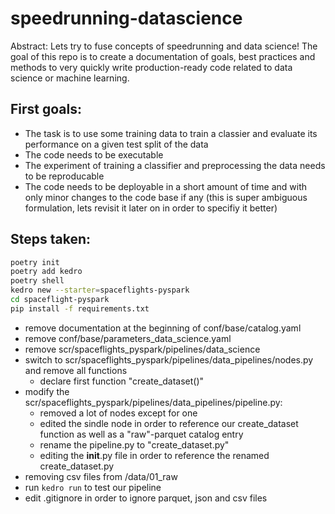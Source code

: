 # speedrunning-datascience

Abstract: Lets try to fuse concepts of speedrunning and data science!
The goal of this repo is to create a documentation of goals, best practices and methods to very quickly write production-ready code related to data science or machine learning.

## First goals:

* The task is to use some training data to train a classier and evaluate its performance on a given test split of the data
* The code needs to be executable
* The experiment of training a classifier and preprocessing the data needs to be reproducable
* The code needs to be deployable in a short amount of time and with only minor changes to the code base if any (this is super ambiguous formulation, lets revisit it later on in order to specifiy it better)

## Steps taken:

```bash
poetry init
poetry add kedro
poetry shell
kedro new --starter=spaceflights-pyspark
cd spaceflight-pyspark
pip install -f requirements.txt
```

* remove documentation at the beginning of conf/base/catalog.yaml
* remove conf/base/parameters_data_science.yaml
* remove scr/spaceflights_pyspark/pipelines/data_science
* switch to scr/spaceflights_pyspark/pipelines/data_pipelines/nodes.py and remove all functions
    * declare first function "create_dataset()"
* modify the scr/spaceflights_pyspark/pipelines/data_pipelines/pipeline.py:
    * removed a lot of nodes except for one
    * edited the sindle node in order to reference our create_dataset function as well as a "raw"-parquet catalog entry
    * rename the pipeline.py to "create_dataset.py"
    * editing the __init__.py file in order to reference the renamed create_dataset.py
* removing csv files from /data/01_raw
* run ```kedro run``` to test our pipeline
* edit .gitignore in order to ignore parquet, json and csv files
